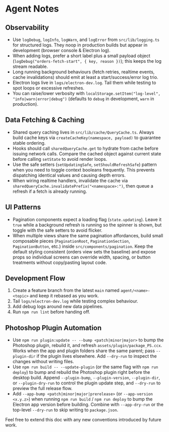 # Agent Notes

## Observability

- Use `logDebug`, `logInfo`, `logWarn`, and `logError` from `src/lib/logging.ts` for structured logs. They noop in production builds but appear in development (browser console & Electron log).
- When adding logs, prefer a short label plus a small payload object (`logDebug("orders-fetch-start", { key, reason })`); this keeps the log stream readable.
- Long running background behaviours (fetch retries, realtime events, cache invalidations) should emit at least a start/success/error log trio.
- Electron logs live in `logs/electron-dev.log`. Tail them while testing to spot loops or excessive refreshes.
- You can raise/lower verbosity with `localStorage.setItem("log-level", "info|warn|error|debug")` (defaults to `debug` in development, `warn` in production).

## Data Fetching & Caching

- Shared query caching lives in `src/lib/cache/QueryCache.ts`. Always build cache keys via `createCacheKey(namespace, payload)` to guarantee stable ordering.
- Hooks should call `sharedQueryCache.get` to hydrate from cache before issuing network calls. Compare the cached object against current state before calling `setState` to avoid render loops.
- Use the safe setters (`setUpdatingSafe`, `setShouldRefreshSafe`) pattern when you need to toggle context booleans frequently. This prevents dispatching identical values and causing depth errors.
- When wiring realtime handlers, invalidate the cache via `sharedQueryCache.invalidatePrefix("<namespace>:")`, then queue a refresh if a fetch is already running.

## UI Patterns

- Pagination components expect a loading flag (`state.updating`). Leave it `true` while a background refresh is running so the spinner is shown, but toggle with the safe setters to avoid flicker.
- When multiple views share the same pagination affordances, build small composable pieces (`PaginationRoot`, `PaginationSection`, `PaginationButton`, etc.) inside `src/components/pagination`. Keep the default styling consistent (orders view sets the baseline) and expose props so individual screens can override width, spacing, or button treatments without copy/pasting layout code.

## Development Flow

1. Create a feature branch from the latest `main` named `agent/<name>-<topic>` and keep it rebased as you work.
2. Tail `logs/electron-dev.log` while testing complex behaviour.
3. Add debug logs around new data pipelines.
4. Run `npm run lint` before handing off.

## Photoshop Plugin Automation

- Use `npm run plugin:update -- --bump <patch|minor|major>` to bump the Photoshop plugin, rebuild it, and refresh `assets/plugin/package_PS.ccx`. Works when the app and plugin folders share the same parent; pass `--plugin-dir` if the plugin lives elsewhere. Add `--dry-run` to inspect the changes without writing files.
- Use `npm run build -- --update-plugin` (or the same flag with `npm run deploy`) to bump and rebuild the Photoshop plugin right before the desktop build. Append `--plugin-bump`, `--plugin-version`, `--plugin-dir`, or `--plugin-dry-run` to control the plugin update step, and `--dry-run` to preview the full release flow.
- Add `--app-bump <patch|minor|major|prerelease>` (or `--app-version <x.y.z>`) when running `npm run build` / `npm run deploy` to bump the Electron app version before building. Combine with `--app-dry-run` or the top-level `--dry-run` to skip writing to `package.json`.

Feel free to extend this doc with any new conventions introduced by future work.
